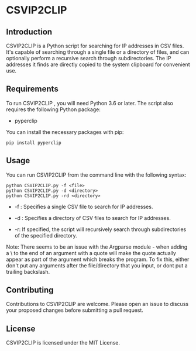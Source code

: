 # CSVIP2CLIP
## Introduction
CSVIP2CLIP is a Python script for searching for IP addresses in CSV files. It's capable of searching through a single file or a directory of files, and can optionally perform a recursive search through subdirectories. The IP addresses it finds are directly copied to the system clipboard for convenient use.

## Requirements
To run CSVIP2CLIP , you will need Python 3.6 or later. The script also requires the following Python package:

* pyperclip
  
You can install the necessary packages with pip:

```
pip install pyperclip
```
## Usage
You can run CSVIP2CLIP from the command line with the following syntax:
```
python CSVIP2CLIP.py -f <file> 
python CSVIP2CLIP.py -d <directory>
python CSVIP2CLIP.py -rd <directory>
```
* -f : Specifies a single CSV file to search for IP addresses.

* -d : Specifies a directory of CSV files to search for IP addresses.

* -r: If specified, the script will recursively search through subdirectories of the specified directory.

Note: There seems to be an issue with the Argparse module - when adding a \ to the end of an argument with a quote will make the quote actually appear as part of the argument which breaks the program. To fix this, either don't put any arguments after the file/directory that you input, or dont put a trailing backslash.

## Contributing
Contributions to CSVIP2CLIP are welcome. Please open an issue to discuss your proposed changes before submitting a pull request.

## License
CSVIP2CLIP is licensed under the MIT License.
